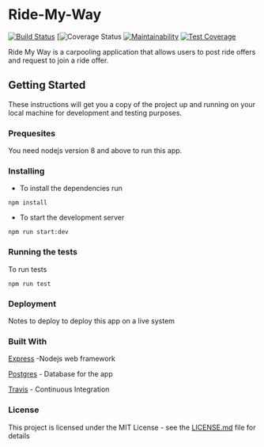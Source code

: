 # Ride-My-Way

[![Build Status](https://travis-ci.org/emmaadesile/Ride-My-Way.svg?branch=develop)](https://travis-ci.org/emmaadesile/Ride-My-Way) [![![Coverage Status](https://coveralls.io/repos/github/emmaadesile/Ride-My-Way/badge.svg)](https://coveralls.io/github/emmaadesile/Ride-My-Way) [![Maintainability](https://api.codeclimate.com/v1/badges/a745f7b804d4b7bb491d/maintainability)](https://codeclimate.com/github/emmaadesile/Ride-My-Way/maintainability) [![Test Coverage](https://api.codeclimate.com/v1/badges/a745f7b804d4b7bb491d/test_coverage)](https://codeclimate.com/github/emmaadesile/Ride-My-Way/test_coverage)

Ride My Way is a carpooling application that allows users to post ride offers and request to join a ride offer.

## Getting Started
These instructions will get you a copy of the project up and running on your local machine for development and testing purposes.

### Prequesites

You need nodejs version 8 and above to run this app.

### Installing

- To install the dependencies run

```
npm install
```

- To start the development server

```
npm run start:dev
```

### Running the tests

To run tests

```
npm run test
```

### Deployment

Notes to deploy to deploy this app on a live system

### Built With

[Express](https://expressjs.com/) -Nodejs web framework

[Postgres](https://www.postgresql.org/) - Database for the app

[Travis](https://travis-ci.org) - Continuous Integration

### License

This project is licensed under the MIT License - see the [LICENSE.md](https://gist.github.com/PurpleBooth/LICENSE.md) file for details
